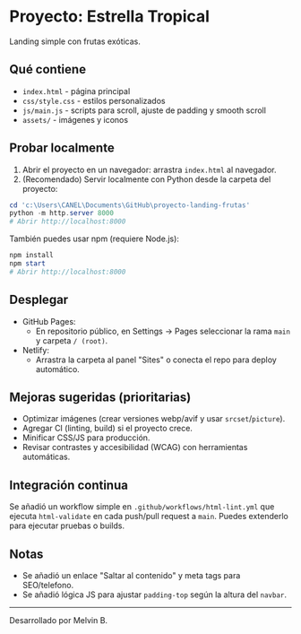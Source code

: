 # Proyecto: Estrella Tropical

Landing simple con frutas exóticas.

## Qué contiene
- `index.html` - página principal
- `css/style.css` - estilos personalizados
- `js/main.js` - scripts para scroll, ajuste de padding y smooth scroll
- `assets/` - imágenes y iconos

## Probar localmente
1. Abrir el proyecto en un navegador: arrastra `index.html` al navegador.
2. (Recomendado) Servir localmente con Python desde la carpeta del proyecto:

```powershell
cd 'c:\Users\CANEL\Documents\GitHub\proyecto-landing-frutas'
python -m http.server 8000
# Abrir http://localhost:8000
```

También puedes usar npm (requiere Node.js):

```powershell
npm install
npm start
# Abrir http://localhost:8000
```

## Desplegar
- GitHub Pages:
  - En repositorio público, en Settings -> Pages seleccionar la rama `main` y carpeta `/ (root)`.
- Netlify:
  - Arrastra la carpeta al panel "Sites" o conecta el repo para deploy automático.

## Mejoras sugeridas (prioritarias)
- Optimizar imágenes (crear versiones webp/avif y usar `srcset`/`picture`).
- Agregar CI (linting, build) si el proyecto crece.
- Minificar CSS/JS para producción.
- Revisar contrastes y accesibilidad (WCAG) con herramientas automáticas.

## Integración continua

Se añadió un workflow simple en `.github/workflows/html-lint.yml` que ejecuta `html-validate` en cada push/pull request a `main`.
Puedes extenderlo para ejecutar pruebas o builds.

## Notas
- Se añadió un enlace "Saltar al contenido" y meta tags para SEO/telefono.
- Se añadió lógica JS para ajustar `padding-top` según la altura del `navbar`.

---
Desarrollado por Melvin B.
